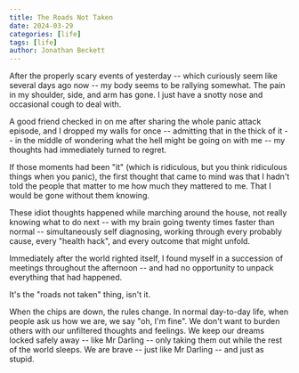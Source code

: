 ```yaml
---
title: The Roads Not Taken
date: 2024-03-29
categories: [life]
tags: [life]
author: Jonathan Beckett
---
```


After the properly scary events of yesterday -- which curiously seem like several days ago now -- my body seems to be rallying somewhat. The pain in my shoulder, side, and arm has gone. I just have a snotty nose and occasional cough to deal with.

A good friend checked in on me after sharing the whole panic attack episode, and I dropped my walls for once -- admitting that in the thick of it -- in the middle of wondering what the hell might be going on with me -- my thoughts had immediately turned to regret.

If those moments had been "it" (which is ridiculous, but you think ridiculous things when you panic), the first thought that came to mind was that I hadn't told the people that matter to me how much they mattered to me. That I would be gone without them knowing.

These idiot thoughts happened while marching around the house, not really knowing what to do next -- with my brain going twenty times faster than normal -- simultaneously self diagnosing, working through every probably cause, every "health hack", and every outcome that might unfold.

Immediately after the world righted itself, I found myself in a succession of meetings throughout the afternoon -- and had no opportunity to unpack everything that had happened.

It's the "roads not taken" thing, isn't it.

When the chips are down, the rules change. In normal day-to-day life, when people ask us how we are, we say "oh, I'm fine". We don't want to burden others with our unfiltered thoughts and feelings. We keep our dreams locked safely away -- like Mr Darling -- only taking them out while the rest of the world sleeps. We are brave -- just like Mr Darling -- and just as stupid.